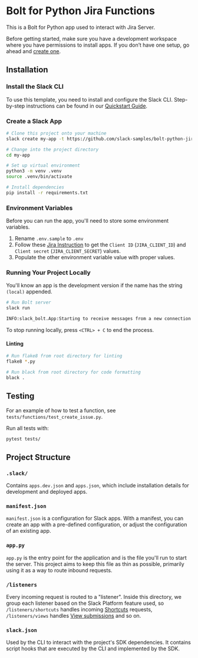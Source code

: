 # Bolt for Python Jira Functions

This is a Bolt for Python app used to interact with Jira Server.

Before getting started, make sure you have a development workspace where you
have permissions to install apps. If you don’t have one setup, go ahead and
[create one](https://slack.com/create).

## Installation

### Install the Slack CLI

To use this template, you need to install and configure the Slack CLI.
Step-by-step instructions can be found in our
[Quickstart Guide](https://api.slack.com/automation/quickstart).

### Create a Slack App

```zsh
# Clone this project onto your machine
slack create my-app -t https://github.com/slack-samples/bolt-python-jira-functions.git

# Change into the project directory
cd my-app

# Set up virtual environment
python3 -m venv .venv
source .venv/bin/activate

# Install dependencies
pip install -r requirements.txt
```

### Environment Variables

Before you can run the app, you'll need to store some environment variables.

1. Rename `.env.sample` to `.env`
2. Follow these
   [Jira Instruction](https://confluence.atlassian.com/adminjiraserver0909/configure-an-incoming-link-1251415519.html)
   to get the `Client ID` (`JIRA_CLIENT_ID`) and `Client secret`
   (`JIRA_CLIENT_SECRET`) values.
3. Populate the other environment variable value with proper values.

### Running Your Project Locally

You'll know an app is the development version if the name has the string
`(local)` appended.

```zsh
# Run Bolt server
slack run

INFO:slack_bolt.App:Starting to receive messages from a new connection
```

To stop running locally, press `<CTRL> + C` to end the process.

#### Linting

```zsh
# Run flake8 from root directory for linting
flake8 *.py

# Run black from root directory for code formatting
black .
```

## Testing

For an example of how to test a function, see
`tests/functions/test_create_issue.py`.

Run all tests with:

```zsh
pytest tests/
```

## Project Structure

### `.slack/`

Contains `apps.dev.json` and `apps.json`, which include installation details for
development and deployed apps.

### `manifest.json`

`manifest.json` is a configuration for Slack apps. With a manifest, you can
create an app with a pre-defined configuration, or adjust the configuration of
an existing app.

### `app.py`

`app.py` is the entry point for the application and is the file you'll run to
start the server. This project aims to keep this file as thin as possible,
primarily using it as a way to route inbound requests.

### `/listeners`

Every incoming request is routed to a "listener". Inside this directory, we
group each listener based on the Slack Platform feature used, so
`/listeners/shortcuts` handles incoming
[Shortcuts](https://api.slack.com/interactivity/shortcuts) requests,
`/listeners/views` handles
[View submissions](https://api.slack.com/reference/interaction-payloads/views#view_submission)
and so on.

### `slack.json`

Used by the CLI to interact with the project's SDK dependencies. It contains
script hooks that are executed by the CLI and implemented by the SDK.
